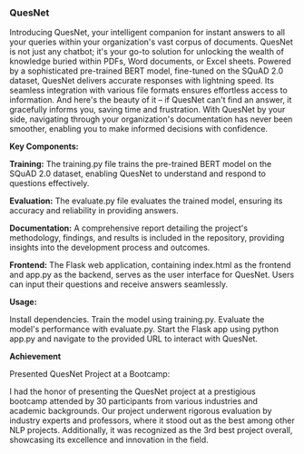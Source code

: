 
### QuesNet

Introducing QuesNet, your intelligent companion for instant answers to all your queries within your organization's vast corpus of documents. QuesNet is not just any chatbot; it's your go-to solution for unlocking the wealth of knowledge buried within PDFs, Word documents, or Excel sheets. Powered by a sophisticated pre-trained BERT model, fine-tuned on the SQuAD 2.0 dataset, QuesNet delivers accurate responses with lightning speed. Its seamless integration with various file formats ensures effortless access to information. And here's the beauty of it – if QuesNet can't find an answer, it gracefully informs you, saving time and frustration. With QuesNet by your side, navigating through your organization's documentation has never been smoother, enabling you to make informed decisions with confidence.

**Key Components:**

**Training:** The training.py file trains the pre-trained BERT model on the SQuAD 2.0 dataset, enabling QuesNet to understand and respond to questions effectively.

**Evaluation:** The evaluate.py file evaluates the trained model, ensuring its accuracy and reliability in providing answers.

**Documentation:** A comprehensive report detailing the project's methodology, findings, and results is included in the repository, providing insights into the development process and outcomes.

**Frontend:** The Flask web application, containing index.html as the frontend and app.py as the backend, serves as the user interface for QuesNet. Users can input their questions and receive answers seamlessly.

**Usage:**

Install dependencies.
Train the model using training.py.
Evaluate the model's performance with evaluate.py.
Start the Flask app using python app.py and navigate to the provided URL to interact with QuesNet.

**Achievement**

Presented QuesNet Project at a Bootcamp:

I had the honor of presenting the QuesNet project at a prestigious bootcamp attended by 30 participants from various industries and academic backgrounds. Our project underwent rigorous evaluation by industry experts and professors, where it stood out as the best among other NLP projects. Additionally, it was recognized as the 3rd best project overall, showcasing its excellence and innovation in the field.
